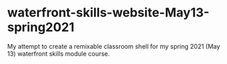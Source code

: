 # waterfront-skills-website-May13-spring2021
My attempt to create a remixable classroom shell for my spring 2021 (May 13) waterfront skills module course.
